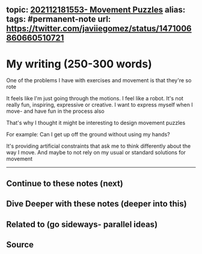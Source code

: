 topic: [202112181553- Movement Puzzles](.md)
alias: 
tags: #permanent-note
url: https://twitter.com/javiiegomez/status/1471006860660510721
---

# My writing (250-300 words)

One of the problems I have with exercises and movement is that they're so rote

It feels like I'm just going through the motions. I feel like a robot. It's not really fun, inspiring, expressive or creative. I want to express myself when I move- and have fun in the process also

That's why I thought it might be interesting to design movement puzzles

For example: Can I get up off the ground without using my hands?

It's providing artificial constraints that ask me to think differently about the way I move. And maybe to not rely on my usual or standard solutions for movement

---
## Continue to these notes (next)

		
## Dive Deeper with these notes (deeper into this)
		
## Related to (go sideways- parallel ideas)
	
## Source